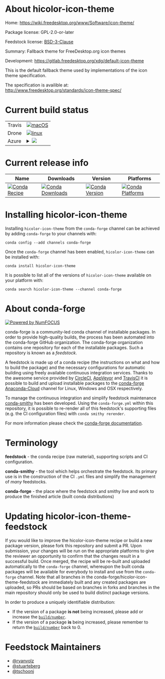 About hicolor-icon-theme
========================

Home: https://wiki.freedesktop.org/www/Software/icon-theme/

Package license: GPL-2.0-or-later

Feedstock license: [BSD-3-Clause](https://github.com/conda-forge/hicolor-icon-theme-feedstock/blob/master/LICENSE.txt)

Summary: Fallback theme for FreeDesktop.org icon themes

Development: https://gitlab.freedesktop.org/xdg/default-icon-theme

This is the default fallback theme used by implementations of the icon
theme specification.

The specification is availible at:
http://www.freedesktop.org/standards/icon-theme-spec/


Current build status
====================


<table><tr>
    <td>Travis</td>
    <td>
      <a href="https://travis-ci.com/conda-forge/hicolor-icon-theme-feedstock">
        <img alt="macOS" src="https://img.shields.io/travis/com/conda-forge/hicolor-icon-theme-feedstock/master.svg?label=macOS">
      </a>
    </td>
  </tr><tr>
    <td>Drone</td>
    <td>
      <a href="https://cloud.drone.io/conda-forge/hicolor-icon-theme-feedstock">
        <img alt="linux" src="https://img.shields.io/drone/build/conda-forge/hicolor-icon-theme-feedstock/master.svg?label=Linux">
      </a>
    </td>
  </tr>
    
  <tr>
    <td>Azure</td>
    <td>
      <details>
        <summary>
          <a href="https://dev.azure.com/conda-forge/feedstock-builds/_build/latest?definitionId=9565&branchName=master">
            <img src="https://dev.azure.com/conda-forge/feedstock-builds/_apis/build/status/hicolor-icon-theme-feedstock?branchName=master">
          </a>
        </summary>
        <table>
          <thead><tr><th>Variant</th><th>Status</th></tr></thead>
          <tbody><tr>
              <td>linux_64</td>
              <td>
                <a href="https://dev.azure.com/conda-forge/feedstock-builds/_build/latest?definitionId=9565&branchName=master">
                  <img src="https://dev.azure.com/conda-forge/feedstock-builds/_apis/build/status/hicolor-icon-theme-feedstock?branchName=master&jobName=linux&configuration=linux_64_" alt="variant">
                </a>
              </td>
            </tr><tr>
              <td>linux_aarch64</td>
              <td>
                <a href="https://dev.azure.com/conda-forge/feedstock-builds/_build/latest?definitionId=9565&branchName=master">
                  <img src="https://dev.azure.com/conda-forge/feedstock-builds/_apis/build/status/hicolor-icon-theme-feedstock?branchName=master&jobName=linux&configuration=linux_aarch64_" alt="variant">
                </a>
              </td>
            </tr><tr>
              <td>linux_ppc64le</td>
              <td>
                <a href="https://dev.azure.com/conda-forge/feedstock-builds/_build/latest?definitionId=9565&branchName=master">
                  <img src="https://dev.azure.com/conda-forge/feedstock-builds/_apis/build/status/hicolor-icon-theme-feedstock?branchName=master&jobName=linux&configuration=linux_ppc64le_" alt="variant">
                </a>
              </td>
            </tr><tr>
              <td>osx_64</td>
              <td>
                <a href="https://dev.azure.com/conda-forge/feedstock-builds/_build/latest?definitionId=9565&branchName=master">
                  <img src="https://dev.azure.com/conda-forge/feedstock-builds/_apis/build/status/hicolor-icon-theme-feedstock?branchName=master&jobName=osx&configuration=osx_64_" alt="variant">
                </a>
              </td>
            </tr><tr>
              <td>osx_arm64</td>
              <td>
                <a href="https://dev.azure.com/conda-forge/feedstock-builds/_build/latest?definitionId=9565&branchName=master">
                  <img src="https://dev.azure.com/conda-forge/feedstock-builds/_apis/build/status/hicolor-icon-theme-feedstock?branchName=master&jobName=osx&configuration=osx_arm64_" alt="variant">
                </a>
              </td>
            </tr><tr>
              <td>win_64</td>
              <td>
                <a href="https://dev.azure.com/conda-forge/feedstock-builds/_build/latest?definitionId=9565&branchName=master">
                  <img src="https://dev.azure.com/conda-forge/feedstock-builds/_apis/build/status/hicolor-icon-theme-feedstock?branchName=master&jobName=win&configuration=win_64_" alt="variant">
                </a>
              </td>
            </tr>
          </tbody>
        </table>
      </details>
    </td>
  </tr>
</table>

Current release info
====================

| Name | Downloads | Version | Platforms |
| --- | --- | --- | --- |
| [![Conda Recipe](https://img.shields.io/badge/recipe-hicolor--icon--theme-green.svg)](https://anaconda.org/conda-forge/hicolor-icon-theme) | [![Conda Downloads](https://img.shields.io/conda/dn/conda-forge/hicolor-icon-theme.svg)](https://anaconda.org/conda-forge/hicolor-icon-theme) | [![Conda Version](https://img.shields.io/conda/vn/conda-forge/hicolor-icon-theme.svg)](https://anaconda.org/conda-forge/hicolor-icon-theme) | [![Conda Platforms](https://img.shields.io/conda/pn/conda-forge/hicolor-icon-theme.svg)](https://anaconda.org/conda-forge/hicolor-icon-theme) |

Installing hicolor-icon-theme
=============================

Installing `hicolor-icon-theme` from the `conda-forge` channel can be achieved by adding `conda-forge` to your channels with:

```
conda config --add channels conda-forge
```

Once the `conda-forge` channel has been enabled, `hicolor-icon-theme` can be installed with:

```
conda install hicolor-icon-theme
```

It is possible to list all of the versions of `hicolor-icon-theme` available on your platform with:

```
conda search hicolor-icon-theme --channel conda-forge
```


About conda-forge
=================

[![Powered by NumFOCUS](https://img.shields.io/badge/powered%20by-NumFOCUS-orange.svg?style=flat&colorA=E1523D&colorB=007D8A)](http://numfocus.org)

conda-forge is a community-led conda channel of installable packages.
In order to provide high-quality builds, the process has been automated into the
conda-forge GitHub organization. The conda-forge organization contains one repository
for each of the installable packages. Such a repository is known as a *feedstock*.

A feedstock is made up of a conda recipe (the instructions on what and how to build
the package) and the necessary configurations for automatic building using freely
available continuous integration services. Thanks to the awesome service provided by
[CircleCI](https://circleci.com/), [AppVeyor](https://www.appveyor.com/)
and [TravisCI](https://travis-ci.com/) it is possible to build and upload installable
packages to the [conda-forge](https://anaconda.org/conda-forge)
[Anaconda-Cloud](https://anaconda.org/) channel for Linux, Windows and OSX respectively.

To manage the continuous integration and simplify feedstock maintenance
[conda-smithy](https://github.com/conda-forge/conda-smithy) has been developed.
Using the ``conda-forge.yml`` within this repository, it is possible to re-render all of
this feedstock's supporting files (e.g. the CI configuration files) with ``conda smithy rerender``.

For more information please check the [conda-forge documentation](https://conda-forge.org/docs/).

Terminology
===========

**feedstock** - the conda recipe (raw material), supporting scripts and CI configuration.

**conda-smithy** - the tool which helps orchestrate the feedstock.
                   Its primary use is in the construction of the CI ``.yml`` files
                   and simplify the management of *many* feedstocks.

**conda-forge** - the place where the feedstock and smithy live and work to
                  produce the finished article (built conda distributions)


Updating hicolor-icon-theme-feedstock
=====================================

If you would like to improve the hicolor-icon-theme recipe or build a new
package version, please fork this repository and submit a PR. Upon submission,
your changes will be run on the appropriate platforms to give the reviewer an
opportunity to confirm that the changes result in a successful build. Once
merged, the recipe will be re-built and uploaded automatically to the
`conda-forge` channel, whereupon the built conda packages will be available for
everybody to install and use from the `conda-forge` channel.
Note that all branches in the conda-forge/hicolor-icon-theme-feedstock are
immediately built and any created packages are uploaded, so PRs should be based
on branches in forks and branches in the main repository should only be used to
build distinct package versions.

In order to produce a uniquely identifiable distribution:
 * If the version of a package **is not** being increased, please add or increase
   the [``build/number``](https://docs.conda.io/projects/conda-build/en/latest/resources/define-metadata.html#build-number-and-string).
 * If the version of a package **is** being increased, please remember to return
   the [``build/number``](https://docs.conda.io/projects/conda-build/en/latest/resources/define-metadata.html#build-number-and-string)
   back to 0.

Feedstock Maintainers
=====================

* [@ryanvolz](https://github.com/ryanvolz/)
* [@stuarteberg](https://github.com/stuarteberg/)
* [@tschoonj](https://github.com/tschoonj/)

